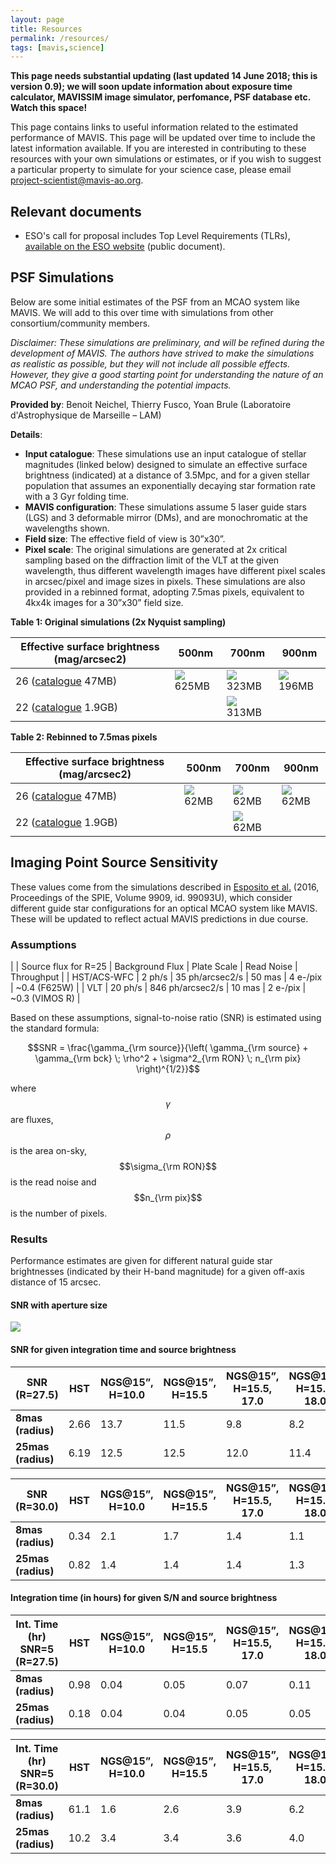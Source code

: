 ```yaml
---
layout: page
title: Resources
permalink: /resources/
tags: [mavis,science]
---
```



**This page needs substantial updating (last updated 14 June 2018; this is version 0.9); we will soon update information about exposure time calculator, MAVISSIM image simulator, perfomance, PSF database etc. Watch this space!**

This page contains links to useful information related to the estimated performance of MAVIS. This page will be updated over time to include the latest information available. If you are interested in contributing to these resources with your own simulations or estimates, or if you wish to suggest a particular property to simulate for your science case, please email project-scientist@mavis-ao.org. 

## Relevant documents

* ESO's call for proposal includes Top Level Requirements (TLRs), [available on the ESO website](http://www.eso.org/public/about-eso/committees/stc/stc-91st/public/STC_610_ESO_299553_2_Top_Level_Requirements_VLT_Visible_MCAO_Instrument_91st_STC_mtg_April_2018.pdf) (public document).

## PSF Simulations

Below are some initial estimates of the PSF from an MCAO system like MAVIS. We will add to this over time with simulations from other consortium/community members.

_Disclaimer: These simulations are preliminary, and will be refined during the development of MAVIS. The authors have strived to make the simulations as realistic as possible, but they will not include all possible effects. However, they give a good starting point for understanding the nature of an MCAO PSF, and understanding the potential impacts._

**Provided by**: Benoit Neichel, Thierry Fusco, Yoan Brule (Laboratoire d'Astrophysique de Marseille – LAM) 

**Details**: 
* **Input catalogue**: These simulations use an input catalogue of stellar magnitudes (linked below) designed to simulate an effective surface brightness (indicated) at a distance of 3.5Mpc, and for a given stellar population that assumes an exponentially decaying star formation rate with a 3 Gyr folding time.
* **MAVIS configuration**: These simulations assume 5 laser guide stars (LGS) and 3 deformable mirror (DMs), and are monochromatic at the wavelengths shown.
* **Field size**: The effective field of view is 30”x30”.
* **Pixel scale**: The original simulations are generated at 2x critical sampling based on the diffraction limit of the VLT at the given wavelength, thus different wavelength images have different pixel scales in arcsec/pixel and image sizes in pixels. These simulations are also provided in a rebinned format, adopting 7.5mas pixels, equivalent to 4kx4k images for a 30”x30” field size.

**Table 1: Original simulations (2x Nyquist sampling)**

|  Effective surface brightness (mag/arcsec2) | 500nm | 700nm | 900nm |
|  ---  |  ---  | --- | --- |
| 26 ([catalogue](https://docs.google.com/uc?export=download&id=1SU0m27Ak4URUfZ9hdGTUyIcM7xCe_rHC) 47MB) | [![]({{site.baseurl}}/assets/images/MAVIS_sb26_5LGS_3DM_500nm.png)](https://docs.google.com/uc?export=download&id=1ny47GTinPMRQu4CLgfG48s1sljL-phUX) 625MB | [![]({{site.baseurl}}/assets/images/MAVIS_sb26_5LGS_3DM_700nm.png)](https://docs.google.com/uc?export=download&id=1uDJcbuaDAzpLCzFkIikPtG4pVgxCi662) 323MB | [![]({{site.baseurl}}/assets/images/MAVIS_sb26_5LGS_3DM_900nm.png)](https://docs.google.com/uc?export=download&id=1Y4GndD04zpkAPNzaMFBxrnvviKJq60Rl) 196MB |
| 22 ([catalogue](https://docs.google.com/uc?export=download&id=1POP71aj8VpL0A7VlUe2V8-U3OhfGOgxu) 1.9GB) | | [![]({{site.baseurl}}/assets/images/MAVIS_sb22_5LGS_3DM_700nm.png)](https://docs.google.com/uc?export=download&id=1XwwXAUn1VObyHBEOAyU14PU8O7d2f1xO) 313MB  |  |

**Table 2: Rebinned to 7.5mas pixels**

|  Effective surface brightness (mag/arcsec2) | 500nm | 700nm | 900nm |
|  ---  |  ---  | --- | --- |
| 26 ([catalogue](https://docs.google.com/uc?export=download&id=1SU0m27Ak4URUfZ9hdGTUyIcM7xCe_rHC) 47MB) | [![]({{site.baseurl}}/assets/images/MAVIS_sb26_5LGS_3DM_500nm_rebin.png)](https://docs.google.com/uc?export=download&id=1bVlG2Vk0EKEykHwAsoYEfiLUa3_IkJdj) 62MB | [![]({{site.baseurl}}/assets/images/MAVIS_sb26_5LGS_3DM_700nm_rebin.png)](https://docs.google.com/uc?export=download&id=1ltkJWdzVkWOHczhjmLglCaG0IK4bSepa) 62MB | [![]({{site.baseurl}}/assets/images/MAVIS_sb26_5LGS_3DM_900nm_rebin.png)](https://docs.google.com/uc?export=download&id=1vkpAsGx2BcP3IPOXk3TA2KOy0wEjc2SE) 62MB |
| 22 ([catalogue](https://docs.google.com/uc?export=download&id=1POP71aj8VpL0A7VlUe2V8-U3OhfGOgxu) 1.9GB) | | [![]({{site.baseurl}}/assets/images/MAVIS_sb22_5LGS_3DM_700nm_rebin.png)](https://docs.google.com/uc?export=download&id=17Ribwu553frYHPtxT6oB9R4ZTBJHDwOf) 62MB  |  |



## Imaging Point Source Sensitivity

These values come from the simulations described in [Esposito et al.](http://adsabs.harvard.edu/abs/2016SPIE.9909E..3UE) (2016, Proceedings of the SPIE, Volume 9909, id. 99093U), which consider different guide star configurations for an optical MCAO system like MAVIS. These will be updated to reflect actual MAVIS predictions in due course.


### Assumptions


|  | Source flux for R=25 | Background Flux | Plate Scale | Read Noise | Throughput |
| HST/ACS-WFC | 2 ph/s | 35 ph/arcsec2/s | 50 mas | 4 e-/pix | ~0.4 (F625W) |
| VLT | 20 ph/s | 846 ph/arcsec2/s | 10 mas | 2 e-/pix | ~0.3 (VIMOS R) |

Based on these assumptions, signal-to-noise ratio (SNR) is estimated using the standard formula:

$$SNR = \frac{\gamma_{\rm source}}{\left( \gamma_{\rm source} + \gamma_{\rm bck} \; \rho^2 + \sigma^2_{\rm RON} \; n_{\rm pix} \right)^{1/2}}$$

where $$\gamma$$ are fluxes, $$\rho$$ is the area on-sky, $$\sigma_{\rm RON}$$ is the read noise and $$n_{\rm pix}$$ is the number of pixels.

### Results

Performance estimates are given for different natural guide star brightnesses (indicated by their H-band magnitude) for a given off-axis distance of 15 arcsec.

#### SNR with aperture size

![]({{site.baseurl}}/assets/images/snr_with_aperture_esposito.png)


#### SNR for given integration time and source brightness

| SNR (R=27.5) | HST  | NGS@15”, H=10.0 | NGS@15”, H=15.5 | NGS@15”, H=15.5, 17.0 | NGS@15”, H=15.5, 18.0 | 
| --- | --- | --- | --- | --- | --- | 
| **8mas (radius)** | 2.66 | 13.7 | 11.5 | 9.8 | 8.2 | 
| **25mas (radius)** | 6.19 | 12.5 | 12.5 | 12.0 | 11.4 |


| SNR (R=30.0) | HST | NGS@15”, H=10.0 | NGS@15”, H=15.5 | NGS@15”, H=15.5, 17.0 | NGS@15”, H=15.5, 18.0 | 
| --- | --- | --- | --- | --- | --- | 
| **8mas (radius)** | 0.34 | 2.1 | 1.7 | 1.4 | 1.1 | 
| **25mas (radius)** | 0.82 | 1.4 | 1.4 | 1.4 | 1.3

#### Integration time (in hours) for given S/N and source brightness

| Int. Time (hr) SNR=5 (R=27.5) | HST | NGS@15”, H=10.0 | NGS@15”, H=15.5 | NGS@15”, H=15.5, 17.0 | NGS@15”, H=15.5, 18.0 | 
| --- | --- | --- | --- | --- | --- | 
| **8mas (radius)** | 0.98 | 0.04 | 0.05 | 0.07 | 0.11 | 
| **25mas (radius)** | 0.18 | 0.04 | 0.04 | 0.05 | 0.05 |


| Int. Time (hr) SNR=5 (R=30.0) | HST | NGS@15”, H=10.0 | NGS@15”, H=15.5 | NGS@15”, H=15.5, 17.0 | NGS@15”, H=15.5, 18.0 | 
| --- | --- | --- | --- | --- | --- | 
| **8mas (radius)** | 61.1 | 1.6 | 2.6 | 3.9 | 6.2 | 
| **25mas (radius)** | 10.2 | 3.4 | 3.4 | 3.6 | 4.0 |


